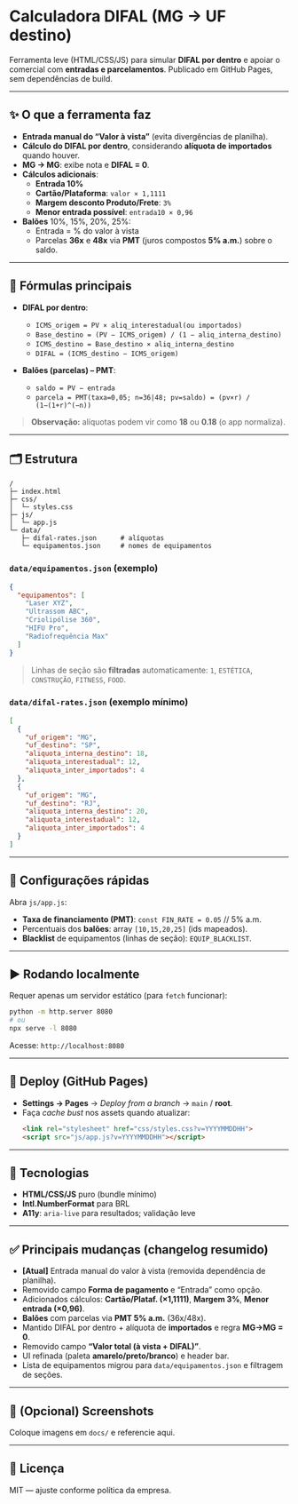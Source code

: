 # Calculadora DIFAL (MG → UF destino)

Ferramenta leve (HTML/CSS/JS) para simular **DIFAL por dentro** e apoiar o comercial com **entradas e parcelamentos**. Publicado em GitHub Pages, sem dependências de build.

---

## ✨ O que a ferramenta faz
- **Entrada manual do “Valor à vista”** (evita divergências de planilha).
- **Cálculo do DIFAL por dentro**, considerando **alíquota de importados** quando houver.
- **MG → MG**: exibe nota e **DIFAL = 0**.
- **Cálculos adicionais**:
  - **Entrada 10%**
  - **Cartão/Plataforma**: `valor × 1,1111`
  - **Margem desconto Produto/Frete**: `3%`
  - **Menor entrada possível**: `entrada10 × 0,96`
- **Balões** 10%, 15%, 20%, 25%:
  - Entrada = % do valor à vista
  - Parcelas **36x** e **48x** via **PMT** (juros compostos **5% a.m.**) sobre o saldo.

---

## 🧮 Fórmulas principais

- **DIFAL por dentro**:
  - `ICMS_origem = PV × aliq_interestadual(ou importados)`
  - `Base_destino = (PV − ICMS_origem) / (1 − aliq_interna_destino)`
  - `ICMS_destino = Base_destino × aliq_interna_destino`
  - `DIFAL = (ICMS_destino − ICMS_origem)`

- **Balões (parcelas) – PMT**:
  - `saldo = PV − entrada`
  - `parcela = PMT(taxa=0,05; n=36|48; pv=saldo) = (pv×r) / (1−(1+r)^(−n))`

> **Observação:** alíquotas podem vir como **18** ou **0.18** (o app normaliza).

---

## 🗂️ Estrutura

```
/
├─ index.html
├─ css/
│  └─ styles.css
├─ js/
│  └─ app.js
└─ data/
   ├─ difal-rates.json      # alíquotas
   └─ equipamentos.json     # nomes de equipamentos
```

### `data/equipamentos.json` (exemplo)
```json
{
  "equipamentos": [
    "Laser XYZ",
    "Ultrassom ABC",
    "Criolipólise 360",
    "HIFU Pro",
    "Radiofrequência Max"
  ]
}
```

> Linhas de seção são **filtradas** automaticamente: `1`, `ESTÉTICA`, `CONSTRUÇÃO`, `FITNESS`, `FOOD`.

### `data/difal-rates.json` (exemplo mínimo)
```json
[
  {
    "uf_origem": "MG",
    "uf_destino": "SP",
    "aliquota_interna_destino": 18,
    "aliquota_interestadual": 12,
    "aliquota_inter_importados": 4
  },
  {
    "uf_origem": "MG",
    "uf_destino": "RJ",
    "aliquota_interna_destino": 20,
    "aliquota_interestadual": 12,
    "aliquota_inter_importados": 4
  }
]
```

---

## 🔧 Configurações rápidas
Abra `js/app.js`:
- **Taxa de financiamento (PMT)**: `const FIN_RATE = 0.05` // 5% a.m.
- Percentuais dos **balões**: array `[10,15,20,25]` (ids mapeados).
- **Blacklist** de equipamentos (linhas de seção): `EQUIP_BLACKLIST`.

---

## ▶️ Rodando localmente
Requer apenas um servidor estático (para `fetch` funcionar):
```bash
python -m http.server 8080
# ou
npx serve -l 8080
```
Acesse: `http://localhost:8080`

---

## 🚀 Deploy (GitHub Pages)
- **Settings → Pages** → *Deploy from a branch* → `main` / **root**.
- Faça *cache bust* nos assets quando atualizar:
  ```html
  <link rel="stylesheet" href="css/styles.css?v=YYYYMMDDHH">
  <script src="js/app.js?v=YYYYMMDDHH"></script>
  ```

---

## 🧱 Tecnologias
- **HTML/CSS/JS** puro (bundle mínimo)
- **Intl.NumberFormat** para BRL
- **A11y**: `aria-live` para resultados; validação leve

---

## ✅ Principais mudanças (changelog resumido)
- **[Atual]** Entrada manual do valor à vista (removida dependência de planilha).
- Removido campo **Forma de pagamento** e “Entrada” como opção.
- Adicionados cálculos: **Cartão/Plataf. (×1,1111)**, **Margem 3%**, **Menor entrada (×0,96)**.
- **Balões** com parcelas via **PMT 5% a.m.** (36x/48x).
- Mantido DIFAL por dentro + alíquota de **importados** e regra **MG→MG = 0**.
- Removido campo **“Valor total (à vista + DIFAL)”**.
- UI refinada (paleta **amarelo/preto/branco**) e header bar.
- Lista de equipamentos migrou para `data/equipamentos.json` e filtragem de seções.

---

## 📸 (Opcional) Screenshots
Coloque imagens em `docs/` e referencie aqui.

---

## 📄 Licença
MIT — ajuste conforme política da empresa.
